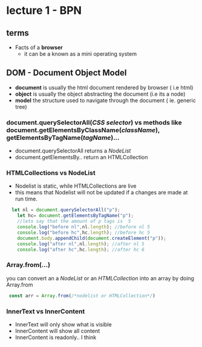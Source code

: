 # lecture 1 - BPN

## terms
- Facts of a **browser**
    - it can be a known as a mini operating system

## DOM - Document Object Model
- **document** is usually the html document rendered by browser ( i.e html)
- **object** is usually the object abstracting the document (i.e its a node)
- **model** the structure used to navigate through the document ( ie. generic tree)

### document.querySelectorAll(_CSS selector_) vs methods like document.getElementsByClassName(_className_), getElementsByTagName(_tagName_)... 
-  document.querySelectorAll returns a _NodeList_
- document.getElementsBy.. return an HTMLCollection

### HTMLCollections vs NodeList
- Nodelist is static, while HTMLCollections are live
- this means that Nodelist will not be updated if a changes are made at run time. 


```javascript
  let nl = document.querySelectorAll("p");
    let hc= document.getElementsByTagName("p");
    //lets say that the amount of p tags is  5
    console.log("before nl",nl.length); //before nl 5
    console.log("before hc",hc.length); //before hc 5
    document.body.appendChild(document.createElement("p"));
    console.log("after nl",nl.length); //after nl 5
    console.log("after hc",hc.length); //after hc 6
```

### Array.from(...)
you can convert an a _NodeList_ or an _HTMLCollection_ into an array by doing Array.from
```js
 const arr = Array.from(/*nodelist or HTMLCollection*/)
```

### InnerText vs InnerContent

- InnerText will only show what is visible
- InnerContent will show all content
- InnerContent is readonly.. I think 